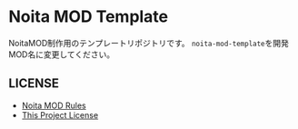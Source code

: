 # Noita MOD Template

NoitaMOD制作用のテンプレートリポジトリです。
`noita-mod-template`を開発MOD名に変更してください。

## LICENSE

- [Noita MOD Rules](docs/NOITA_MOD_RULES.md)
- [This Project License](docs/LICENSE.md)
